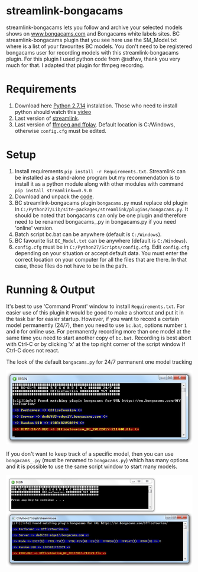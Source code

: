 # streamlink-bongacams
streamlink-bongacams lets you follow and archive your selected models shows on www.bongacams.com and Bongacams white labels sites.
BC streamlink-bongacams plugin that you see here use the SM_Model.txt where is a list of your favourites BC models.
You don't need to be registered bongacams user for recording models with this streamlink-bongacams plugin.
For this plugin I used python code from @sdfwv, thank you very much for that. I adapted that plugin for ffmpeg recordng.

Requirements
============
1. Download here [Python 2.7.14](https://www.python.org/ftp/python/2.7.14/python-2.7.14.msi) instalation. Those who need to install python should watch this [video](https://www.youtube.com/watch?v=QYUBz4mrnFU)
2. Last version of [streamlink](https://github.com/streamlink/streamlink).
3. Last version of [ffmpeg and ffplay](https://ffmpeg.zeranoe.com/builds/). Default location is C:/Windows, otherwise `config.cfg` must be edited.

Setup
=====
1. Install requirements `pip install -r Requirements.txt`. Streamlink can be installed as a stand-alone program but my recommendation is to install it as a python module along with other modules with command `pip install streamlink==0.9.0`
2. Download and unpack the [code](https://codeload.github.com/horacio9a/streamlink-bongacams/zip/master).
3. BC streamlink-bongacams plugin `bongacams.py` must replace old plugin in `C:/Python27/Lib/site-packages/streamlink/plugins/bongacams.py`. It should be noted that bongacams can only be one plugin and therefore need to be renamed bongacams_.py in bongacams.py if you need 'online' version.
4. Batch script bc.bat can be anywhere (default is `C:/Windows`).
5. BC favourite list `BC_Model.txt` can be anywhere (default is `C:/Windows`).
6. `config.cfg` must be in `C:/Python27/Scripts/config.cfg`. Edit `config.cfg` depending on your situation or accept default data. You must enter the correct location on your computer for all the files that are there. In that case, those files do not have to be in the path.

Running & Output
================
It's best to use 'Command Promt' window to install `Requirements.txt`.
For easier use of this plugin it would be good to make a shortcut and put it in the task bar for easier startup. 
However, if you want to record a certain model permanently (24/7), then you need to use `bc.bat`, options number `1` and `0` for online use.
For permanently recording more than one model at the same time you need to start another copy of `bc.bat`. 
Recording is best abort with Ctrl-C or by clicking 'x' at the top right corner of the script window If Ctrl-C does not react.

The look of the default `bongacams.py` for 24/7 permanent one model tracking

![alt screenshot](./screenshot0.jpg)

If you don't want to keep track of a specific model, then you can use `bongacams_.py` (must be renamed to `bongacams.py`) which has many options and it is possible to use the same script window to start many models.

![alt screenshot](./screenshot1.jpg)
